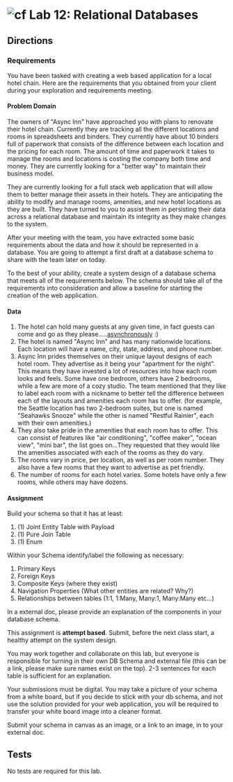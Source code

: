 ![cf](http://i.imgur.com/7v5ASc8.png) Lab 12: Relational Databases
=====================================

## Directions

### Requirements
You have been tasked with creating a web based application for a local hotel chain. Here are the requirements that you obtained from your client during your exploration and requirements meeting.

#### Problem Domain
The owners of "Async Inn" have approached you with plans to renovate their hotel chain. Currently they are tracking all the different locations and rooms in spreadsheets and binders. They currently have about 10 binders full of paperwork that consists of the difference between each location and the pricing for each room. The amount of time and paperwork it takes to manage the rooms and locations is costing the company both time and money. They are currently looking for a  "better way" to maintain their business model. 

They are currently looking for a full stack web application that will allow them to better manage their assets in their hotels. They are anticipating the ability to modify and manage rooms, amenities, and new hotel locations as they are built. They have turned to you to assist them in persisting their data across a relational database and maintain its integrity as they make changes to the system. 

After your meeting with the team, you have extracted some basic requirements about the data and how it should be represented in a database. You are going to attempt a first draft at a database schema to share with the team later on today. 

To the best of your ability, create a system design of a database schema that meets all of the requirements below. The schema should take all of the requirements into consideration and allow a baseline for starting the creation of the web application. 


#### Data

1. The hotel can hold many guests at any given time, in fact guests can come and go as they please.....[asynchronously](https://docs.microsoft.com/en-us/dotnet/csharp/programming-guide/concepts/async/) :) 
2. The hotel is named "Async Inn" and has many nationwide locations. Each location will have a name, city, state, address, and phone number.
3. Async Inn prides themselves on their unique layout designs of each hotel room. They advertise as it being your "apartment for the night". This means they have invested a lot of resources into how each room looks and feels. Some have one bedroom, others have 2 bedrooms, while a few are more of a cozy studio. The team mentioned that they like to label each room with a nickname to better tell the difference between each of the layouts and amenities each room has to offer. (for example, the Seattle location has two 2-bedroom suites, but one is named "Seahawks Snooze" while the other is named "Restful Rainier", each with their own amenities.) 
4. They also take pride in the amenities that each room has to offer. This can consist of features like "air conditioning", "coffee maker", "ocean view", "mini bar", the list goes on...They requested that they would like the amenities associated with each of the rooms as they do vary. 
5. The rooms vary in price, per location, as well as per room number. They also have a few rooms that they want to advertise as pet friendly.
6. The number of rooms for each hotel varies. Some hotels have only a few rooms, while others may have dozens.

#### Assignment
Build your schema so that it has at least:
1. (1) Joint Entity Table with Payload
2. (1) Pure Join Table
3. (1) Enum 

Within your Schema identify/label the following as necessary:
1. Primary Keys
2. Foreign Keys 
3. Composite Keys (where they exist)
4. Navigation Properties (What other entities are related? Why?)
5. Relationships between tables (1:1, 1:Many, Many:1, Many:Many etc...)

In a external doc, please provide an explanation of the components in your database schema. 


This assignment is **attempt based**. Submit, before the next class start, a healthy attempt on the system design. 

You may work together and collaborate on this lab, but everyone is responsible for turning in their own DB Schema and external file (this can be a link, please make sure names exist on the top). 2-3 sentences for each table is sufficient for an explanation. 

Your submissions must be digital. You may take a picture of your schema from a white board, but if you decide to stick with your db schema, and not use the solution provided for your web application, you will be required to transfer your white board image into a cleaner format. 

Submit your schema in canvas as an image, or a link to an image, in  to your external doc.

## Tests
No tests are required for this lab. 

